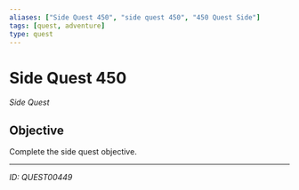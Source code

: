 ```yaml
---
aliases: ["Side Quest 450", "side quest 450", "450 Quest Side"]
tags: [quest, adventure]
type: quest
---
```


# Side Quest 450

*Side Quest*

## Objective
Complete the side quest objective.

---
*ID: QUEST00449*